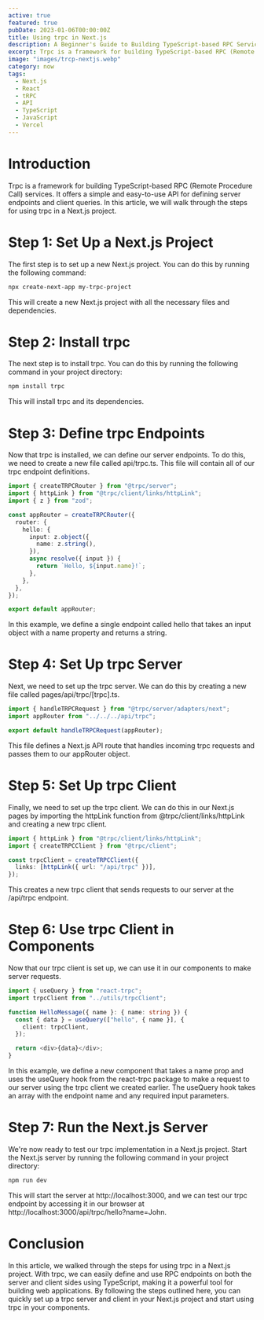 ```yaml
---
active: true
featured: true
pubDate: 2023-01-06T00:00:00Z
title: Using trpc in Next.js
description: A Beginner's Guide to Building TypeScript-based RPC Services
excerpt: Trpc is a framework for building TypeScript-based RPC (Remote Procedure Call) services.
image: "images/trcp-nextjs.webp"
category: now
tags:
  - Next.js
  - React
  - tRPC
  - API
  - TypeScript
  - JavaScript
  - Vercel
---
```


# Introduction

Trpc is a framework for building TypeScript-based RPC (Remote Procedure Call) services. It offers a simple and easy-to-use API for defining server endpoints and client queries. In this article, we will walk through the steps for using trpc in a Next.js project.

# Step 1: Set Up a Next.js Project

The first step is to set up a new Next.js project. You can do this by running the following command:

```bash
npx create-next-app my-trpc-project
```

This will create a new Next.js project with all the necessary files and dependencies.

# Step 2: Install trpc

The next step is to install trpc. You can do this by running the following command in your project directory:

```bash
npm install trpc
```

This will install trpc and its dependencies.

# Step 3: Define trpc Endpoints

Now that trpc is installed, we can define our server endpoints. To do this, we need to create a new file called api/trpc.ts. This file will contain all of our trpc endpoint definitions.

```typescript
import { createTRPCRouter } from "@trpc/server";
import { httpLink } from "@trpc/client/links/httpLink";
import { z } from "zod";

const appRouter = createTRPCRouter({
  router: {
    hello: {
      input: z.object({
        name: z.string(),
      }),
      async resolve({ input }) {
        return `Hello, ${input.name}!`;
      },
    },
  },
});

export default appRouter;
```

In this example, we define a single endpoint called hello that takes an input object with a name property and returns a string.

# Step 4: Set Up trpc Server

Next, we need to set up the trpc server. We can do this by creating a new file called pages/api/trpc/[trpc].ts.

```typescript
import { handleTRPCRequest } from "@trpc/server/adapters/next";
import appRouter from "../../../api/trpc";

export default handleTRPCRequest(appRouter);
```

This file defines a Next.js API route that handles incoming trpc requests and passes them to our appRouter object.

# Step 5: Set Up trpc Client

Finally, we need to set up the trpc client. We can do this in our Next.js pages by importing the httpLink function from @trpc/client/links/httpLink and creating a new trpc client.

```typescript
import { httpLink } from "@trpc/client/links/httpLink";
import { createTRPCClient } from "@trpc/client";

const trpcClient = createTRPCClient({
  links: [httpLink({ url: "/api/trpc" })],
});
```

This creates a new trpc client that sends requests to our server at the /api/trpc endpoint.

# Step 6: Use trpc Client in Components

Now that our trpc client is set up, we can use it in our components to make server requests.

```typescript
import { useQuery } from "react-trpc";
import trpcClient from "../utils/trpcClient";

function HelloMessage({ name }: { name: string }) {
  const { data } = useQuery(["hello", { name }], {
    client: trpcClient,
  });

  return <div>{data}</div>;
}
```

In this example, we define a new component that takes a name prop and uses the useQuery hook from the react-trpc package to make a request to our server using the trpc client we created earlier. The useQuery hook takes an array with the endpoint name and any required input parameters.

# Step 7: Run the Next.js Server

We're now ready to test our trpc implementation in a Next.js project. Start the Next.js server by running the following command in your project directory:

```bash
npm run dev
```

This will start the server at http://localhost:3000, and we can test our trpc endpoint by accessing it in our browser at http://localhost:3000/api/trpc/hello?name=John.

# Conclusion

In this article, we walked through the steps for using trpc in a Next.js project. With trpc, we can easily define and use RPC endpoints on both the server and client sides using TypeScript, making it a powerful tool for building web applications. By following the steps outlined here, you can quickly set up a trpc server and client in your Next.js project and start using trpc in your components.
